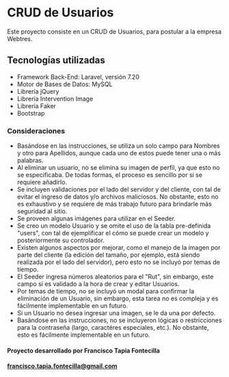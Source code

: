 # CRUD de Usuarios

Este proyecto consiste en un CRUD de Usuarios, para postular a la empresa Webtres.



## Tecnologías utilizadas
- Framework Back-End: Laravel, versión 7.20
- Motor de Bases de Datos: MySQL
- Librería jQuery
- Librería Intervention Image
- Librería Faker
- Bootstrap



### Consideraciones
- Basándose en las instrucciones, se utiliza un solo campo para Nombres y otro para Apellidos, aunque cada uno de estos puede tener una o más palabras. 
- Al eliminar un usuario, no se elimina su imagen de perfil, ya que esto no se especificaba. De todas formas, el proceso es sencillo por si se requiere añadirlo.
- Se incluyen validaciones por el lado del servidor y del cliente, con tal de evitar el ingreso de datos y/o archivos maliciosos. No obstante, esto no es exhaustivo y se requiere de más trabajo futuro para brindarle más seguridad al sitio.
- Se proveen algunas imágenes para utilizar en el Seeder.
- Se creo un modelo Usuario y se omite el uso de la tabla pre-definida "users", con tal de ejemplificar el cómo se puede crear un modelo y posteriormente su controlador.
- Existen algunos aspectos por mejorar, como el manejo de la imagen por parte del cliente (la edición del tamaño, por ejemplo, está siendo realizada por el lado del servidor), pero esto no se incluyó por temas de tiempo. 
- El Seeder ingresa números aleatorios para el "Rut", sin embargo, este campo sí es validado a la hora de crear y editar Usuarios.
- Por temas de tiempo, no se incluyó un modal para confirmar la eliminación de un Usuario, sin embargo, esta tarea no es compleja y es fácilmente implementable en un futuro.
- Si un Usuario no desea ingresar una imagen, se le da una por defecto.
- Basándose en las instrucciones, no se incluyeron lógicas o restricciones para la contraseña (largo, caractéres especiales, etc.). No obstante, esto es fácilmente implementable en un futuro.

#### Proyecto desarrollado por Francisco Tapia Fontecilla
#### francisco.tapia.fontecilla@gmail.com